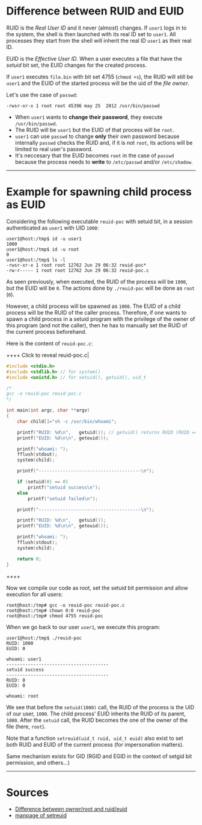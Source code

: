 # Difference between RUID and EUID

RUID is the *Real User ID* and it never (almost) changes. If `user1` logs in to the system, the shell is then launched with its real ID set to `user1`. All processes they start from the shell will inherit the real ID `user1` as their real ID.

EUID is the *Effective User ID*. When a user executes a file that have the *setuid* bit set, the EUID changes for the created process.

If `user1` executes `file.bin` with bit set 4755 (`chmod +s`), the RUID will still be `user1` and the EUID of the started process will be the uid of the *file owner*.

Let's use the case of `passwd`:

```
-rwsr-xr-x 1 root root 45396 may 25  2012 /usr/bin/passwd
```

- When `user1` wants to **change their password**, they execute `/usr/bin/passwd`.
- The RUID will be `user1` but the EUID of that process will be `root`.
- `user1` can use `passwd` to change **only** their own password because internally `passwd` checks the RUID and, if it is not `root`, its actions will be limited to real user's password.
- It's neccesary that the EUID becomes `root` in the case of `passwd` because the process needs to **write** to `/etc/passwd` and/or `/etc/shadow`.

---

# Example for spawning child process as EUID

Considering the following executable `reuid-poc` with setuid bit, in a session authenticated as `user1` with UID `1000`:

```console --NONAME--
user1@host:/tmp$ id -u user1
1000
user1@host:/tmp$ id -u root
0
user1@host:/tmp$ ls -l
-rwsr-xr-x 1 root root 12762 Jun 29 06:32 reuid-poc*
-rw-r----- 1 root root 12762 Jun 29 06:32 reuid-poc.c
```

As seen previously, when executed, the RUID of the process will be `1000`, but the EUID will be `0`. The actions done by `./reuid-poc` will be done as `root` (`0`).

However, a child process will be spawned as `1000`. The EUID of a child process will be the RUID of the caller process. Therefore, if one wants to spawn a child process in a setuid program with the privilege of the owner of this program (and not the caller), then he has to manually set the RUID of the current process beforehand.

Here is the content of `reuid-poc.c`:

++++ Click to reveal reuid-poc.c|

```c reuid-poc.c
#include <stdio.h>
#include <stdlib.h> // for system()
#include <unistd.h> // for setuid(), getuid(), uid_t

/*
gcc -o reuid-poc reuid-poc.c
*/

int main(int argc, char **argv)
{
    char child[]="sh -c /usr/bin/whoami";

    printf("RUID: %d\n",   getuid()); // getuid() returns RUID (RUID == UID)
    printf("EUID: %d\n\n", geteuid());

    printf("whoami: ");
    fflush(stdout);
    system(child);

    printf("--------------------------------------\n");

    if (setuid(0) == 0)
        printf("setuid success\n");
    else
        printf("setuid failed\n");

    printf("--------------------------------------\n");

    printf("RUID: %d\n",   getuid());
    printf("EUID: %d\n\n", geteuid());

    printf("whoami: ");
    fflush(stdout);
    system(child);

    return 0;
}
```

++++

Now we compile our code as root, set the setuid bit permission and allow execution for all users:

```console --NONAME--
root@host:/tmp# gcc -o reuid-poc reuid-poc.c
root@host:/tmp# chown 0:0 reuid-poc
root@host:/tmp# chmod 4755 reuid-poc
```

When we go back to our user `user1`, we execute this program:

```console --NONAME--
user1@host:/tmp$ ./reuid-poc
RUID: 1000
EUID: 0

whoami: user1
--------------------------------------
setuid success
--------------------------------------
RUID: 0
EUID: 0

whoami: root
```

We see that before the `setuid(1000)` call, the RUID of the process is the UID of our user, `1000`. The child process' EUID inherits the RUID of its parent, `1000`. After the `setuid` call, the RUID becomes the one of the owner of the file (here, `root`).

Note that a function `setreuid(uid_t ruid, uid_t euid)` also exist to set both RUID and EUID of the current process (for impersonation matters).

Same mechanism exists for GID (RGID and EGID in the context of setgid bit permission, and others...)

---

# Sources

- [Difference between owner/root and ruid/euid](https://unix.stackexchange.com/questions/191940/difference-between-owner-root-and-ruid-euid)
- [manpage of setreuid](http://manpagesfr.free.fr/man/man2/setreuid.2.html)
